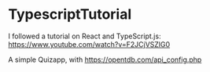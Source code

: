 # TypescriptTutorial
I followed a tutorial on React and TypeScript.js: https://www.youtube.com/watch?v=F2JCjVSZlG0

A simple Quizapp, with https://opentdb.com/api_config.php
